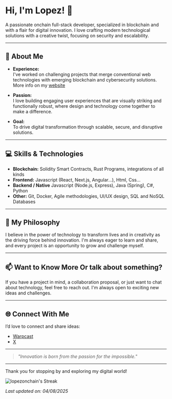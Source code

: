 # Hi, I'm Lopez! 👋

A passionate onchain full-stack developer, specialized in blockchain and with a flair for digital innovation. I love crafting modern technological solutions with a creative twist, focusing on security and escalability.

---

## 🚀 About Me

- **Experience:**  
  I've worked on challenging projects that merge conventional web technologies with emerging blockchain and cybersecurity solutions. More info on my [website](https://lopezonchain.xyz)

- **Passion:**  
  I love building engaging user experiences that are visually striking and functionally robust, where design and technology come together to make a difference.

- **Goal:**  
  To drive digital transformation through scalable, secure, and disruptive solutions.

---

## 💻 Skills & Technologies

- **Blockchain:** Solidity Smart Contracts, Rust Programs, integrations of all kinds
- **Frontend:** Javascript (React, Next.js, Angular...), Html, Css...
- **Backend / Native** Javascript (Node.js, Express), Java (Spring), C#, Python  
- **Other:** Git, Docker, Agile methodologies, UI/UX design, SQL and NoSQL Databases

---

## 🎯 My Philosophy

I believe in the power of technology to transform lives and in creativity as the driving force behind innovation. I'm always eager to learn and share, and every project is an opportunity to grow and challenge myself.

---

## 📫 Want to Know More Or talk about something?

If you have a project in mind, a collaboration proposal, or just want to chat about technology, feel free to reach out. I'm always open to exciting new ideas and challenges.

---

## 🌐 Connect With Me

I’d love to connect and share ideas:

- [Warpcast](https://warpcast.com/lopezonchain.eth)
- [X](https://x.com/lopezonchain)

---

> *"Innovation is born from the passion for the impossible."*

---

Thank you for stopping by and exploring my digital world!

![lopezonchain's Streak](https://streak-stats.demolab.com?user=lopezonchain&theme=vue-dark&hide_border=true)

*Last updated on: 04/08/2025*
